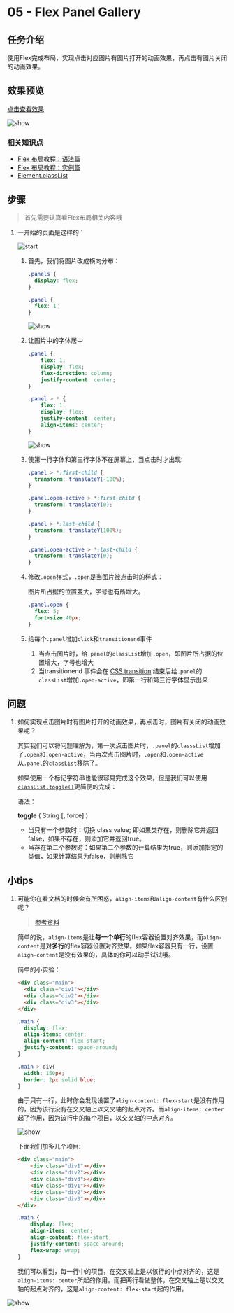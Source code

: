 # 05 - Flex Panel Gallery

## 任务介绍

使用Flex完成布局，实现点击对应图片有图片打开的动画效果，再点击有图片关闭的动画效果。

## 效果预览

[点击查看效果](https://miraclezys.github.io/JavaScript30/05%20-%20Flex%20Panel%20Gallery/index-ME.html)

![show](./image/a.gif)

### 相关知识点

* [Flex 布局教程：语法篇](http://www.ruanyifeng.com/blog/2015/07/flex-grammar.html)
* [Flex 布局教程：实例篇](http://www.ruanyifeng.com/blog/2015/07/flex-examples.html)
* [Element.classList](https://developer.mozilla.org/zh-CN/docs/Web/API/Element/classList)

## 步骤

> 首先需要认真看Flex布局相关内容哦

1. 一开始的页面是这样的：

   ![start](./image/img1.jpg)

   1. 首先，我们将图片改成横向分布：

      ```css
      .panels {
      	display: flex;
      }

      .panel {
      	flex: 1；
      }
      ```

      ![show](./image/img2.png)

   2. 让图片中的字体居中

      ```css
      .panel {
          flex: 1;
          display: flex;
          flex-direction: column;
          justify-content: center;
      }

      .panel > * {
          flex: 1;
          display: flex;
          justify-content: center;
          align-items: center;
      }
      ```

      ![show](./image/img3.png)

   3. 使第一行字体和第三行字体不在屏幕上，当点击时才出现:

      ```css
      .panel > *:first-child {
      	transform: translateY(-100%);
      }

      .panel.open-active > *:first-child {
      	transform: translateY(0);
      }

      .panel > *:last-child {
      	transform: translateY(100%);
      }

      .panel.open-active > *:last-child {
      	transform: translateY(0);
      }
      ```

   4. 修改`.open`样式，`.open`是当图片被点击时的样式：

      图片所占据的位置变大，字号也有所增大。

      ```css
      .panel.open {
      	flex: 5;
      	font-size:40px;
      }
      ```

   5. 给每个`.panel`增加`click`和`transitionend`事件

      1. 当点击图片时，给`.panel`的`classList`增加`.open`，即图片所占据的位置增大，字号也增大
      2. 当transitionend 事件会在 [CSS transition](https://developer.mozilla.org/zh-CN/docs/Web/CSS/CSS_Transitions/Using_CSS_transitions) 结束后给`.panel`的`classList`增加`.open-active`，即第一行和第三行字体显示出来

## 问题

1. 如何实现点击图片时有图片打开的动画效果，再点击时，图片有关闭的动画效果呢？

   其实我们可以将问题理解为，第一次点击图片时，`.panel`的`classsList`增加了`.open`和`.open-active`，当再次点击图片时，`.open`和`.open-active`从`.panel`的`classList`移除了。

   如果使用一个标记字符串也能很容易完成这个效果，但是我们可以使用[`classList.toggle()`](https://developer.mozilla.org/zh-CN/docs/Web/API/Element/classList)更简便的完成：

   语法：

   **toggle** ( String [, force] )

   * 当只有一个参数时：切换 class value; 即如果类存在，则删除它并返回false，如果不存在，则添加它并返回true。
   * 当存在第二个参数时：如果第二个参数的计算结果为true，则添加指定的类值，如果计算结果为false，则删除它



## 小tips

1. 可能你在看文档的时候会有所困惑，`align-items`和`align-content`有什么区别呢？

   > [参考资料](http://stackoverflow.com/questions/31250174/css-flexbox-difference-between-align-items-and-align-content)

   简单的说，`align-items`是让**每一个单行**的flex容器设置对齐效果，而`align-content`是对**多行**的flex容器设置对齐效果。如果flex容器只有一行，设置`align-content`是没有效果的，具体的你可以动手试试哦。

   简单的小实验：

   ```html
   <div class="main">
     <div class="div1"></div>
     <div class="div2"></div>
     <div class="div3"></div>
   </div>
   ```

   ```css
   .main {
     display: flex;
     align-items: center;
     align-content: flex-start;
     justify-content: space-around;
   }

   .main > div{
     width: 150px;
     border: 2px solid blue;
   }
   ```

   由于只有一行，此时你会发现设置了`align-content: flex-start`是没有作用的，因为该行没有在交叉轴上以交叉轴的起点对齐。而`align-items: center`起了作用，因为该行中的每个项目，以交叉轴的中点对齐。

   ![show](./image/img4.png)

   下面我们加多几个项目:

   ```html
   <div class="main">
       <div class="div1"></div>
       <div class="div2"></div>
       <div class="div3"></div>
       <div class="div1"></div>
       <div class="div2"></div>
       <div class="div3"></div>
   </div>
   ```

   ```css
   .main {
       display: flex;
       align-items: center;
       align-content: flex-start;
       justify-content: space-around;
       flex-wrap: wrap;
   }
   ```

   我们可以看到，每一行中的项目，在交叉轴上是以该行的中点对齐的，这是`align-items: center`所起的作用。而把两行看做整体，在交叉轴上是以交叉轴的起点对齐的，这是`align-content: flex-start`起的作用。

![show](./image/img5.png)

​	

​	